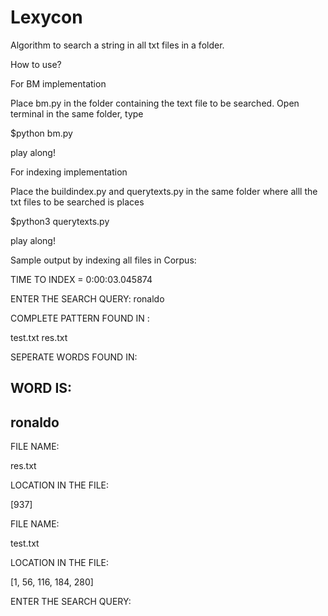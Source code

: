 # Lexycon
Algorithm to search a string in all txt files in a folder.

How to use?

For BM implementation

Place bm.py in the folder containing the text file to be searched.
Open terminal in the same folder, type

  $python bm.py

play along! 

For indexing implementation

Place the buildindex.py and querytexts.py in the same folder where alll the txt files to be searched is places

  $python3 querytexts.py

play along!

Sample output by indexing all files in Corpus:

TIME TO INDEX = 
0:00:03.045874

ENTER THE SEARCH QUERY: ronaldo


COMPLETE PATTERN FOUND IN : 

test.txt
res.txt

SEPERATE WORDS FOUND IN:

WORD IS:
----------
ronaldo
----------

FILE NAME:

res.txt

LOCATION IN THE FILE: 

[937]

FILE NAME:

test.txt

LOCATION IN THE FILE: 

[1, 56, 116, 184, 280]


ENTER THE SEARCH QUERY:
